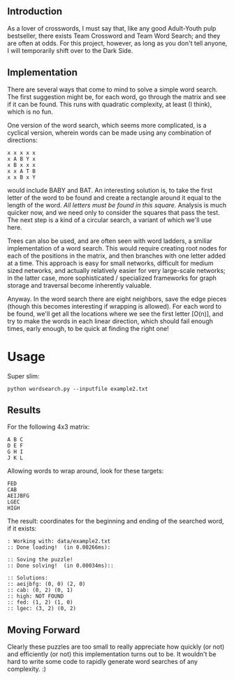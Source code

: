 
## Introduction

As a lover of crosswords, I must say that, like any good Adult-Youth pulp bestseller, there exists Team Crossword and Team Word Search; and they are often at odds. For this project, however, as long as you don't tell anyone, I will temporarily shift over to the Dark Side.

## Implementation

There are several ways that come to mind to solve a simple word search. The first suggestion might be, for each word, go through the matrix and see if it can be found. This runs with quadratic complexity, at least (I think), which is no fun. 

One version of the word search, which seems more complicated, is a cyclical version, wherein words can be made using any combination of directions:

```
x x x x x
x A B Y x
x B x x x
x x A T B
x x B x Y
```

would include BABY and BAT. An interesting solution is, to take the first letter of the word to be found and create a rectangle around it equal to the length of the word. *All letters must be found in this square.* Analysis is much quicker now, and we need only to consider the squares that pass the test.  The next step is a kind of a circular search, a variant of which we'll use here.

Trees can also be used, and are often seen with word ladders, a smiliar implementation of a word search. This would require creating root nodes for each of the positions in the matrix, and then branches with one letter added at a time. This approach is easy for small networks, difficult for medium sized networks, and actually relatively easier for very large-scale networks; in the latter case, more sophisticated / specialized frameworks for graph storage and traversal become inherently valuable.

Anyway. In the word search there are eight neighbors, save the edge pieces (though this becomes interesting if wrapping is allowed). For each word to be found, we'll get all the locations where we see the first letter [O(n)], and try to make the words in each linear direction, which should fail enough times, early enough, to be quick at finding the right one!

# Usage

Super slim:

`python wordsearch.py --inputfile example2.txt`

## Results

For the following 4x3 matrix:
```
A B C
D E F
G H I
J K L
```

Allowing words to wrap around, look for these targets:
```
FED
CAB
AEIJBFG
LGEC
HIGH
```

The result: coordinates for the beginning and ending of the searched word, if it exists:
```
: Working with: data/example2.txt
:: Done loading!  (in 0.00266ms):

:: Soving the puzzle!
:: Done solving!  (in 0.00034ms):: 

:: Solutions:
:: aeijbfg: (0, 0) (2, 0)
:: cab: (0, 2) (0, 1)
:: high: NOT FOUND
:: fed: (1, 2) (1, 0)
:: lgec: (3, 2) (0, 2)
```

## Moving Forward
Clearly these puzzles are too small to really appreciate how quickly (or not) and efficiently (or not) this implementation turns out to be. It wouldn't be hard to write some code to rapidly generate word searches of any complexity. :)
